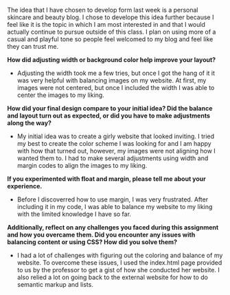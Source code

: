 The idea that I have chosen to develop form last week is a personal skincare and beauty blog. I chose to develope this idea further because I feel like it is the topic in which I am most interested in and that I would actually continue to pursue outside of this class. I plan on using more of a casual and playful tone so people feel welcomed to my blog and feel like they can trust me.

<strong>How did adjusting width or background color help improve your layout?</strong>
- Adjusting the width took me a few tries, but once I got the hang of it it was very helpful with balancing images on my website. At first, my images were not centered, but once I included the width I was able to center the images to my liking.

<strong>How did your final design compare to your initial idea? Did the balance and layout turn out as expected, or did you have to make adjustments along the way?</strong>
- My initial idea was to create a girly website that looked inviting. I tried my best to create the color scheme I was looking for and I am happy with how that turned out, however, my images were not aligning how I wanted them to. I had to make several adjustments using width and margin codes to align the images to my liking.

<strong>If you experimented with float and margin, please tell me about your experience.</strong>
- Before I discoverred how to use margin, I was very frustrated. After including it in my code, I was able to balance my website to my liking with the limited knowledge I have so far.

<strong>Additionally, reflect on any challenges you faced during this assignment and how you overcame them. Did you encounter any issues with balancing content or using CSS? How did you solve them?</strong>
- I had a lot of challenges with figuring out the coloring and balance of my website. To overcome these issues, I used the index.html page provided to us by the professor to get a gist of how she conducted her website. I also relied a lot on going back to the external website for how to do semantic markup and lists. 


